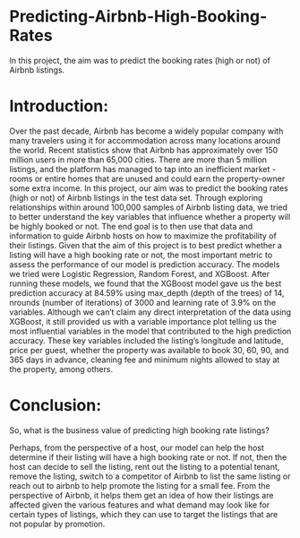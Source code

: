 # Predicting-Airbnb-High-Booking-Rates
In this project, the aim was to predict the booking rates (high or not) of Airbnb listings.

# Introduction:

Over the past decade, Airbnb has become a widely popular company with many travelers using it for accommodation across many locations around the world. Recent statistics show that Airbnb has approximately over 150 million users in more than 65,000 cities. There are more than 5 million listings, and the platform has managed to tap into an inefficient market - rooms or entire homes that are unused and could earn the property-owner some extra income.
In this project, our aim was to predict the booking rates (high or not) of Airbnb listings in the test data set. Through exploring relationships within around 100,000 samples of Airbnb listing data, we tried to better understand the key variables that influence whether a property will be highly booked or not. The end goal is to then use that data and information to guide Airbnb hosts on how to maximize the profitability of their listings. Given that the aim of this project is to best predict whether a listing will have a high booking rate or not, the most important metric to assess the performance of our model is prediction accuracy.
The models we tried were Logistic Regression, Random Forest, and XGBoost. After running these models, we found that the XGBoost model gave us the best prediction accuracy at 84.59% using max_depth (depth of the trees) of 14, nrounds (number of iterations) of 3000 and learning rate of 3.9% on the variables. Although we can’t claim any direct interpretation of the data using XGBoost, it still provided us with a variable importance plot telling us the most influential variables in the model that contributed to the high prediction accuracy. These key variables included the listing’s longitude and latitude, price per guest, whether the property was available to book 30, 60, 90, and 365 days in advance, cleaning fee and minimum nights allowed to stay at the property, among others.

# Conclusion:

So, what is the business value of predicting high booking rate listings? 

Perhaps, from the perspective of a host, our model can help the host determine if their listing will have a high booking rate or not. If not, then the host can decide to sell the listing, rent out the listing to a potential tenant, remove the listing, switch to a competitor of Airbnb to list the same listing or reach out to airbnb to help promote the listing for a small fee. 
From the perspective of Airbnb, it helps them get an idea of how their listings are affected given the various features and what demand may look like for certain types of listings, which they can use to target the listings that are not popular by promotion.
